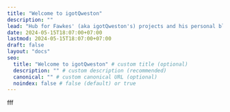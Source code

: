 ```yaml
---
title: "Welcome to igotQweston"
description: ""
lead: "Hub for Fawkes' (aka igotQweston's) projects and his personal blog."
date: 2024-05-15T18:07:00+07:00
lastmod: 2024-05-15T18:07:00+07:00
draft: false
layout: "docs"
seo:
  title: "Welcome to igotQweston" # custom title (optional)
  description: "" # custom description (recommended)
  canonical: "" # custom canonical URL (optional)
  noindex: false # false (default) or true
---
```


fff